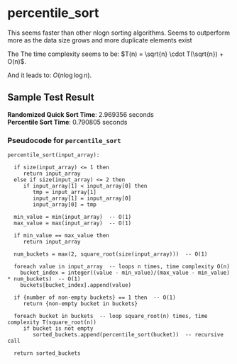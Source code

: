 # percentile_sort

This seems faster than other nlogn sorting algorithms.  Seems to outperform more as the data size grows and more duplicate elements exist

The The time complexity seems to be: $T(n) = \sqrt{n} \cdot T(\sqrt{n}) + O(n)$.

And it leads to: $O(n \log \log n)$.

**Sample Test Result** 
-----------------------
**Randomized Quick Sort Time**: 2.969356 seconds  
**Percentile Sort Time**: 0.790805 seconds

### Pseudocode for `percentile_sort`

```pseudo
percentile_sort(input_array):

  if size(input_array) <= 1 then
     return input_array
  else if size(input_array) <= 2 then
     if input_array[1] < input_array[0] then
        tmp = input_array[1]
        input_array[1] = input_array[0]
        input_array[0] = tmp

  min_value = min(input_array)  -- O(1)
  max_value = max(input_array)  -- O(1)

  if min_value == max_value then
     return input_array

  num_buckets = max(2, square_root(size(input_array)))  -- O(1)

  foreach value in input_array  -- loops n times, time complexity O(n)
    bucket_index = integer((value - min_value)/(max_value - min_value) * num_buckets)  -- O(1)
    buckets[bucket_index].append(value)

  if {number of non-empty buckets} == 1 then  -- O(1)
     return {non-empty bucket in buckets}

  foreach bucket in buckets  -- loop square_root(n) times, time complexity T(square_root(n))
     if bucket is not empty
        sorted_buckets.append(percentile_sort(bucket))  -- recursive call

  return sorted_buckets
